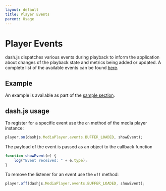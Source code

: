 ```yaml
---
layout: default 
title: Player Events 
parent: Usage
---
```


# Player Events

dash.js dispatches various events during playback to inform the application about changes of the playback state and
metrics being added or updated. A complete list of the available events can be
found [here](https://cdn.dashjs.org/latest/jsdoc/MediaPlayerEvents.html).

## Example

An example is available as part of
the [sample section](https://reference.dashif.org/dash.js/nightly/samples/getting-started/listening-to-events.html).

## dash.js usage

To register for a specific event use the `on` method of the media player instance:

````js
player.on(dashjs.MediaPlayer.events.BUFFER_LOADED, showEvent);
````

The payload of the event is passed as an object to the callback function

````js
function showEvent(e) {
    log("Event received: " + e.type);
}
````

To remove the listener for an event use the `off` method:

````js
player.off(dashjs.MediaPlayer.events.BUFFER_LOADED, showEvent);
````

